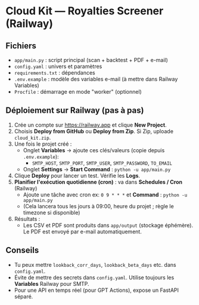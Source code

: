 
# Cloud Kit — Royalties Screener (Railway)

## Fichiers
- `app/main.py` : script principal (scan + backtest + PDF + e-mail)
- `config.yaml` : univers et paramètres
- `requirements.txt` : dépendances
- `.env.example` : modèle des variables e-mail (à mettre dans Railway Variables)
- `Procfile` : démarrage en mode "worker" (optionnel)

## Déploiement sur Railway (pas à pas)
1) Crée un compte sur https://railway.app et clique **New Project**.
2) Choisis **Deploy from GitHub** ou **Deploy from Zip**. Si Zip, uploade `cloud_kit.zip`.
3) Une fois le projet créé :
   - Onglet **Variables** → ajoute ces clés/valeurs (copie depuis `.env.example`):
     - `SMTP_HOST`, `SMTP_PORT`, `SMTP_USER`, `SMTP_PASSWORD`, `TO_EMAIL`
   - Onglet **Settings** → **Start Command** : `python -u app/main.py`
4) Clique **Deploy** pour lancer un test. Vérifie les **Logs**.
5) **Planifier l'exécution quotidienne (cron)** : va dans **Schedules / Cron** (Railway)
   - Ajoute une tâche avec cron ex: `0 9 * * *` et **Command** : `python -u app/main.py`
   - (Cela lancera tous les jours à 09:00, heure du projet ; règle le timezone si disponible)
6) Résultats :
   - Les CSV et PDF sont produits dans `app/output` (stockage éphémère). Le PDF est envoyé par e-mail automatiquement.

## Conseils
- Tu peux mettre `lookback_corr_days`, `lookback_beta_days` etc. dans `config.yaml`.
- Évite de mettre des secrets dans `config.yaml`. Utilise toujours les **Variables** Railway pour SMTP.
- Pour une API en temps réel (pour GPT Actions), expose un FastAPI séparé.

